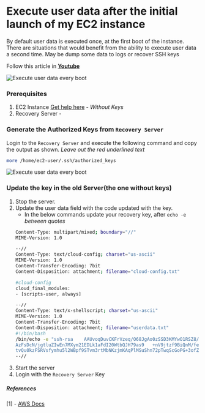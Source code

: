 # Execute user data after the initial launch of my EC2 instance

By default user data is executed once, at the first boot of the instance. There are situations that would benefit from the ability to execute user data a second time. May be dump some data to logs or recover SSH keys

Follow this article in **[Youtube](https://www.youtube.com/channel/UC_evcfxhjjui5hChhLE08tQ/playlists)**

![Execute user data every boot](https://raw.githubusercontent.com/miztiik/AWS-Demos/master/How-To/setup-ssh-key-recovery-using-userdata/images/setup-ssh-key-recovery-using-userdata-valaxy-00.png)

### Prerequisites
1. EC2 Instance [Get help here](https://www.youtube.com/watch?v=KDtS6BzJo3A) - _Without Keys_
1. Recovery Server - 

### Generate the Authorized Keys from `Recovery Server`
Login to the `Recovery Server` and execute the following command and copy the output as shown. _Leave out the red underlined text_
```sh
more /home/ec2-user/.ssh/authorized_keys
```
![Execute user data every boot](https://raw.githubusercontent.com/miztiik/AWS-Demos/master/How-To/setup-ssh-key-recovery-using-userdata/images/setup-ssh-key-recovery-using-userdata-valaxy-01.png)

### Update the key in the old Server(the one without keys)
1. Stop the server.
1. Update the user data field with the code updated with the key.
   - In the below commands update your recovery key, after `echo -e`  _between quotes_
   ```sh
   Content-Type: multipart/mixed; boundary="//"
   MIME-Version: 1.0
   
   --//
   Content-Type: text/cloud-config; charset="us-ascii"
   MIME-Version: 1.0
   Content-Transfer-Encoding: 7bit
   Content-Disposition: attachment; filename="cloud-config.txt"
   
   #cloud-config
   cloud_final_modules:
   - [scripts-user, always]
   
   --//
   Content-Type: text/x-shellscript; charset="us-ascii"
   MIME-Version: 1.0
   Content-Transfer-Encoding: 7bit
   Content-Disposition: attachment; filename="userdata.txt"
   #!/bin/bash
   /bin/echo -e "ssh-rsa    AAUvoqDuvCKFrVzeq/O68JgAo0zSSD3KMYwO1RSZ8/2FwMEYZP7jAh3GOYJhIS
   AzFsDcN/jgtluZIwEn7MXym21EDLk1aFdI20WtbQJH79as9   +nV9jtzf9BiQnM/fe18Frb94A1DUALcEyPesloYvcOxyCCaqAKS6v1g1me4Up+IbHNfVgE   +GtLdh+oohR8SRc3xL9
   tvQu0kzFSRVsfymhu5l2WBpf9STvm3rtMbNKzjmKAqPlMSuShn72pTwqScGoPG+3ofZ36n"    >> /home/ec2-user/.ssh/authorized_keys
   --//
   ```
1. Start the server
1. Login with the `Recovery Server` Key

##### References
[1] - [AWS Docs](https://aws.amazon.com/premiumsupport/knowledge-center/execute-user-data-ec2/)
